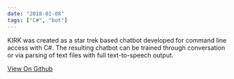 ```yaml
---
date: "2018-01-08"
tags: ["C#", "bot"]
---
```


KIRK was created as a star trek based chatbot developed for command line access with C#.
The resulting chatbot can be trained through conversation or via parsing of text files with full text-to-speech output.

[View On Github](https://github.com/darrenbritton/KIRK)
